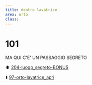 ```yaml
---
title: dentro lavatrice
area: orto
class: 
---
```

# 101
MA QUI C'E' UN PASSAGGIO SEGRETO

⬆️ [204-luogo_segreto-BONUS](204-luogo_segreto-BONUS.md)

⬇️ [97-orto-lavatrice_apri](97-orto-lavatrice_apri.md)
